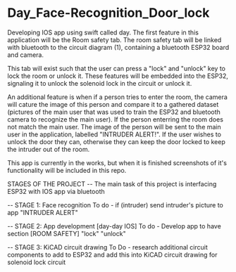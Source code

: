 # Day_Face-Recognition_Door_lock

Developing IOS app using swift called day. The first feature in this application will be the Room safety tab. 
The room safety tab will be linked with bluetooth to the circuit diagram (1), containing a bluetooth ESP32 board and camera. 

This tab will exist such that the user can press a "lock" and "unlock" key to lock the room or unlock it. These features will be embedded into the ESP32, signaling it to unlock the solenoid lock in the circuit or unlock it.

An additional feature is when if a person tries to enter the room, the camera will cature the image of this person and compare it to a gathered dataset (pictures of the main user that was used to train the ESP32 and bluetooth camera to recognize the main user). If the person enterring the room does not match the main user. The image of the person will be sent to the main user in the application, labelled "INTRUDER ALERT!". If the user wishes to unlock the door they can, otherwise they can keep the door locked to keep the intruder out of the room.

This app is currently in the works, but when it is finished screenshots of it's functionality will be included in this repo.



STAGES OF THE PROJECT 
-- The main task of this project is interfacing ESP32 with IOS app via bluetooth

-- STAGE 1: Face recognition 
To do - if (intruder) send intruder's picture to app "INTRUDER ALERT"

-- STAGE 2: App development [day-day IOS]
To do - Develop app to have section [ROOM SAFETY] "lock" "unlock"

-- STAGE 3: KiCAD circuit drawing 
To Do - research additional circuit components to add to ESP32 and add this into KiCAD circuit drawing for solenoid lock circuit 
